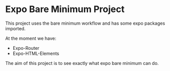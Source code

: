 # Expo Bare Minimum Project

This project uses the bare minimum workflow and has some expo packages imported.

At the moment we have:
* Expo-Router
* Expo-HTML-Elements

The aim of this project is to see exactly what expo bare minimum can do.
